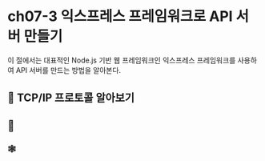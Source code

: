 # ch07-3 익스프레스 프레임워크로 API 서버 만들기
이 절에서는 대표적인 Node.js 기반 웹 프레임워크인 익스프레스 프레임워크를 사용하여 API 서버를 만드는 방법을 알아본다.

## 🎈 TCP/IP 프로토콜 알아보기





## 🎈
### 🕸️









































